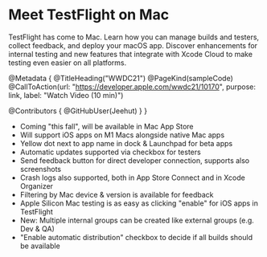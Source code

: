 # Meet TestFlight on Mac

TestFlight has come to Mac. Learn how you can manage builds and testers, collect feedback, and deploy your macOS app. Discover enhancements for internal testing and new features that integrate with Xcode Cloud to make testing even easier on all platforms.

@Metadata {
   @TitleHeading("WWDC21")
   @PageKind(sampleCode)
   @CallToAction(url: "https://developer.apple.com/wwdc21/10170", purpose: link, label: "Watch Video (10 min)")

   @Contributors {
      @GitHubUser(Jeehut)
   }
}



- Coming "this fall", will be available in Mac App Store
- Will support iOS apps on M1 Macs alongside native Mac apps
- Yellow dot next to app name in dock & Launchpad for beta apps
- Automatic updates supported via checkbox for testers
- Send feedback button for direct developer connection, supports also screenshots
- Crash logs also supported, both in App Store Connect and in Xcode Organizer
- Filtering by Mac device & version is available for feedback
- Apple Silicon Mac testing is as easy as clicking "enable" for iOS apps in TestFlight
- New: Multiple internal groups can be created like external groups (e.g. Dev & QA)
- "Enable automatic distribution" checkbox to decide if all builds should be available
